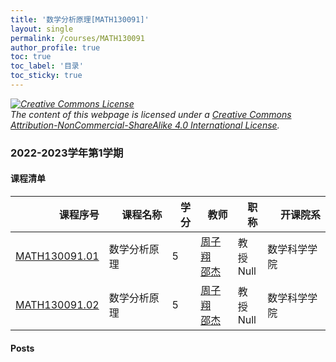 ```yaml
---
title: '数学分析原理[MATH130091]'
layout: single
permalink: /courses/MATH130091
author_profile: true
toc: true
toc_label: '目录'
toc_sticky: true
---
```



<div class='notice--warning'>
	<p><i><a rel='license' href='http://creativecommons.org/licenses/by-nc-sa/4.0/'><img alt='Creative Commons License' style='border-width:0' src='https://i.creativecommons.org/l/by-nc-sa/4.0/88x31.png' /></a><br /> The content of this webpage is licensed under a <a rel='license' href='http://creativecommons.org/licenses/by-nc-sa/4.0/'>Creative Commons Attribution-NonCommercial-ShareAlike 4.0 International License</a>.</i></p>
</div>

### 2022-2023学年第1学期


#### 课程清单

<div style='text-align: center;' id='MATH130091_2223F'> <table id='MATH130091_2223F_table'>
  <thead>
    <tr style="text-align: right;">
      <th>课程序号</th>
      <th>课程名称</th>
      <th>学分</th>
      <th>教师</th>
      <th>职称</th>
      <th>开课院系</th>
    </tr>
  </thead>
  <tbody>
    <tr>
      <td><a href='https://fdu-math.github.io/courses/class-id/MATH130091-01'>MATH130091.01</a></td>
      <td>数学分析原理</td>
      <td>5</td>
      <td><a href='https://fdu-math.github.io/teachers/周子翔'>周子翔</a><br /><a href='https://fdu-math.github.io/teachers/邵杰'>邵杰</a></td>
      <td>教授<br />Null</td>
      <td>数学科学学院</td>
    </tr>
    <tr>
      <td><a href='https://fdu-math.github.io/courses/class-id/MATH130091-02'>MATH130091.02</a></td>
      <td>数学分析原理</td>
      <td>5</td>
      <td><a href='https://fdu-math.github.io/teachers/周子翔'>周子翔</a><br /><a href='https://fdu-math.github.io/teachers/邵杰'>邵杰</a></td>
      <td>教授<br />Null</td>
      <td>数学科学学院</td>
    </tr>
  </tbody>
</table></div>

#### Posts